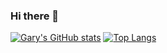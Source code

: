 ### Hi there 👋

[![Gary's GitHub stats](https://github-readme-stats.vercel.app/api?username=smith-gary)](https://github.com/smith-gary/github-readme-stats)
[![Top Langs](https://github-readme-stats.vercel.app/api/top-langs/?username=smith-gary&layout=compact)](https://github.com/smith-gary/github-readme-stats)

<!--
**smith-gary/smith-gary** is a ✨ _special_ ✨ repository because its `README.md` (this file) appears on your GitHub profile.

Here are some ideas to get you started:

- 🔭 I’m currently working on ...
- 🌱 I’m currently learning ...
- 👯 I’m looking to collaborate on ...
- 🤔 I’m looking for help with ...
- 💬 Ask me about ...
- 📫 How to reach me: ...
- 😄 Pronouns: ...
- ⚡ Fun fact: ...
-->
